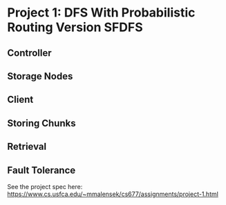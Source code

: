 # Project 1: DFS With Probabilistic Routing Version SFDFS

## Controller


## Storage Nodes 


## Client


## Storing Chunks


## Retrieval 


## Fault Tolerance
















See the project spec here: https://www.cs.usfca.edu/~mmalensek/cs677/assignments/project-1.html

